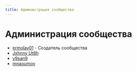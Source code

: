 ```yaml
---
title: Администрация сообщества
---
```


# Администрация сообщества

- [ermolay01](Участники/ermolay01.md) - Создатель сообщества
- [Jxhnny Ut8h](Участники/Jxhnny%20Ut8h.md)
- [y9san9](Участники/y9san9.md)
- [mnaoumov](Участники/mnaoumov.md)
